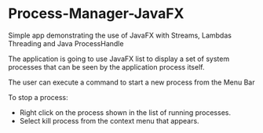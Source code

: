 # Process-Manager-JavaFX
<p>Simple app demonstrating the use of JavaFX with Streams, Lambdas Threading and Java ProcessHandle</p>
<p>The application is going to use JavaFX list to display a set of system processes that can be seen by the application process itself.</p>
<p>The user can execute a command to start a new process from the Menu Bar</p>
<p>To stop a process:<br/>
<ul>
  <li>Right click on the process shown in the list of running processes.</li>
  <li>Select kill process from the context menu that appears.
</ul>
